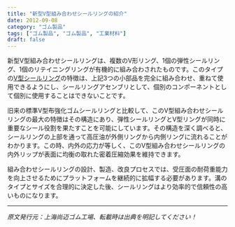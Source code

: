 ```yaml
---
title: "新型V型組み合わせシールリングの紹介"
date: 2012-09-08
category: "ゴム製品"
tags: ["ゴム製品", "ゴム製品", "工業材料"]
draft: false
---
```


新型V型組み合わせシールリングは、複数のV形リング、1個の弾性シールリング、1個のリテイニングリングが有機的に組み合わされたものです。このタイプの[V型シールリング](http://www.smpolymer.com/)の特徴は、上記3つの小部品を完全に組み合わせ、重ねて使用できるようにし、シールリングアセンブリとして、個別のコンポーネントとして個別に使用することはできないことです。

旧来の標準V型布強化ゴムシールリングと比較して、このV型組み合わせシールリングの最大の特徴はその構造にあり、弾性シールリングとV型リングが同時に重要なシール役割を果たすことを可能にしています。その構造を深く調べると、シールリングの上部を通って高圧油が外側リングから内側リングに流れることがわかります。この時、内外の応力が等しく、このV型組み合わせシールリングの内外リップが表面に均衡の取れた密着圧縮効果を維持できます。

組み合わせシールリングの設計、製造、改良プロセスでは、受圧面の耐荷重能力を向上させるためにプラットフォームを継続的に拡幅する必要があります。溝のタイプとサイズを合理的に決定した後、シールリングはより効率的で信頼性の高いものになります。

---

*原文発行元：上海尚迈ゴム工場、転載時は出典を明記してください！*